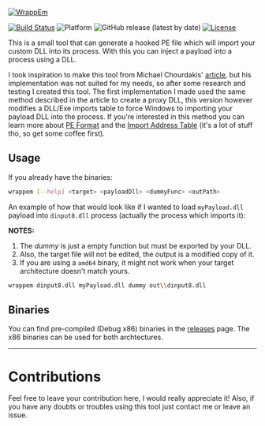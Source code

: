 [![WrappEm](https://live.staticflickr.com/65535/50212827266_ecedc91f80_h.jpg)]()

[![Build Status](https://dev.azure.com/agoulart/wrappem/_apis/build/status/oAGoulart.wrappem?branchName=refs%2Fpull%2F3%2Fmerge)](https://dev.azure.com/agoulart/wrappem/_build/latest?definitionId=6&branchName=refs%2Fpull%2F3%2Fmerge)
![Platform](https://img.shields.io/badge/platform-win--32%20%7C%20win--64-lightgrey)
![GitHub release (latest by date)](https://img.shields.io/github/v/release/oAGoulart/wrappem?color=green)
[![License](https://img.shields.io/badge/license-MIT-informational.svg)](https://opensource.org/licenses/MIT)

This is a small tool that can generate a hooked PE file which will import your custom DLL into its process.
With this you can inject a payload into a process using a DLL.

I took inspiration to make this tool from Michael Chourdakis' [article], but his implementation was not suited for my needs, so after some research and testing I created this tool. The first implementation I made used the same method described in the article to create a proxy DLL, this version however modifies a DLL/Exe imports table to force Windows to importing your payload DLL into the process.
If you're interested in this method you can learn more about [PE Format](https://docs.microsoft.com/en-us/windows/win32/debug/pe-format) and the [Import Address Table](http://sandsprite.com/CodeStuff/Understanding_imports.html) (it's a lot of stuff tho, so get some coffee first).

## Usage

If you already have the binaries:

```sh
wrappem [--help] <target> <payloadDll> <dummyFunc> <outPath>
```

An example of how that would look like if I wanted to load `myPayload.dll` payload into `dinput8.dll` process (actually the process which imports it):

**NOTES:**
  1. The _dummy_ is just a empty function but must be exported by your DLL.
  2. Also, the target file will not be edited, the output is a modified copy of it.
  3. If you are using a `amd64` binary, it might not work when your target architecture doesn't match yours.

```sh
wrappem dinput8.dll myPayload.dll dummy out\\dinput8.dll
```

## Binaries

You can find pre-compiled (Debug x86) binaries in the [releases] page.
The x86 binaries can be used for both archtectures.

---

# Contributions

Feel free to leave your contribution here, I would really appreciate it!
Also, if you have any doubts or troubles using this tool just contact me or leave an issue.


[releases]: https://github.com/oAGoulart/wrappem/releases
[article]: https://www.codeproject.com/articles/16541/create-your-proxy-dlls-automatically

